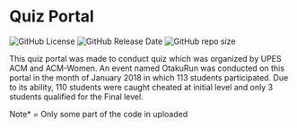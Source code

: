 # Quiz Portal

![GitHub License](https://img.shields.io/github/license/adionmission/ACM-Quiz-Portal)
![GitHub Release Date](https://img.shields.io/github/release-date/adionmission/ACM-Quiz-Portal)
![GitHub repo size](https://img.shields.io/github/repo-size/adionmission/ACM-Quiz-Portal)

This quiz portal was made to conduct quiz which was organized by UPES ACM and ACM-Women. An event named OtakuRun was conducted on this portal in the month of January 2018 in which 113 students participated. Due to its ability, 110 students were caught cheated at initial level and only 3 students qualified for the Final level.

Note* = Only some part of the code in uploaded
